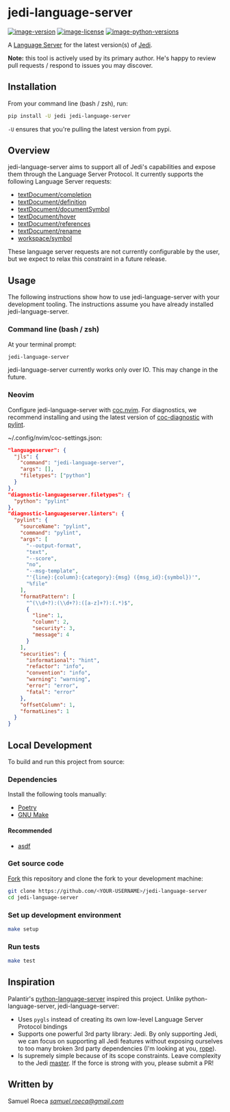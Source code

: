 # jedi-language-server

[![image-version](https://img.shields.io/pypi/v/jedi-language-server.svg)](https://python.org/pypi/jedi-language-server)
[![image-license](https://img.shields.io/pypi/l/jedi-language-server.svg)](https://python.org/pypi/jedi-language-server)
[![image-python-versions](https://img.shields.io/pypi/pyversions/jedi-language-server.svg)](https://python.org/pypi/jedi-language-server)

A [Language Server](https://microsoft.github.io/language-server-protocol/) for the latest version(s) of [Jedi](https://jedi.readthedocs.io/en/latest/).

**Note:** this tool is actively used by its primary author. He's happy to review pull requests / respond to issues you may discover.

## Installation

From your command line (bash / zsh), run:

```bash
pip install -U jedi jedi-language-server
```

`-U` ensures that you're pulling the latest version from pypi.

## Overview

jedi-language-server aims to support all of Jedi's capabilities and expose them through the Language Server Protocol. It currently supports the following Language Server requests:

* [textDocument/completion](https://microsoft.github.io/language-server-protocol/specifications/specification-current/#textDocument_completion)
* [textDocument/definition](https://microsoft.github.io/language-server-protocol/specifications/specification-current/#textDocument_definition)
* [textDocument/documentSymbol](https://microsoft.github.io/language-server-protocol/specifications/specification-current/#textDocument_documentSymbol)
* [textDocument/hover](https://microsoft.github.io/language-server-protocol/specifications/specification-current/#textDocument_hover)
* [textDocument/references](https://microsoft.github.io/language-server-protocol/specifications/specification-current/#textDocument_references)
* [textDocument/rename](https://microsoft.github.io/language-server-protocol/specifications/specification-current/#textDocument_rename)
* [workspace/symbol](https://microsoft.github.io/language-server-protocol/specifications/specification-current/#workspace_symbol)

These language server requests are not currently configurable by the user, but we expect to relax this constraint in a future release.

## Usage

The following instructions show how to use jedi-language-server with your development tooling. The instructions assume you have already installed jedi-language-server.

### Command line (bash / zsh)

At your terminal prompt:

```bash
jedi-language-server
```

jedi-language-server currently works only over IO. This may change in the future.

### Neovim

Configure jedi-language-server with [coc.nvim](https://github.com/neoclide/coc.nvim/wiki/Language-servers#register-custom-language-servers). For diagnostics, we recommend installing and using the latest version of [coc-diagnostic](https://github.com/iamcco/coc-diagnostic) with [pylint](https://github.com/PyCQA/pylint).

~/.config/nvim/coc-settings.json:

```json
"languageserver": {
  "jls": {
    "command": "jedi-language-server",
    "args": [],
    "filetypes": ["python"]
  }
},
"diagnostic-languageserver.filetypes": {
  "python": "pylint"
},
"diagnostic-languageserver.linters": {
  "pylint": {
    "sourceName": "pylint",
    "command": "pylint",
    "args": [
      "--output-format",
      "text",
      "--score",
      "no",
      "--msg-template",
      "'{line}:{column}:{category}:{msg} ({msg_id}:{symbol})'",
      "%file"
    ],
    "formatPattern": [
      "^(\\d+?):(\\d+?):([a-z]+?):(.*)$",
      {
        "line": 1,
        "column": 2,
        "security": 3,
        "message": 4
      }
    ],
    "securities": {
      "informational": "hint",
      "refactor": "info",
      "convention": "info",
      "warning": "warning",
      "error": "error",
      "fatal": "error"
    },
    "offsetColumn": 1,
    "formatLines": 1
  }
}
```

## Local Development

To build and run this project from source:

### Dependencies

Install the following tools manually:

* [Poetry](https://github.com/sdispater/poetry#installation)
* [GNU Make](https://www.gnu.org/software/make/)

#### Recommended

* [asdf](https://github.com/asdf-vm/asdf)

### Get source code

[Fork](https://help.github.com/en/github/getting-started-with-github/fork-a-repo) this repository and clone the fork to your development machine:

```bash
git clone https://github.com/<YOUR-USERNAME>/jedi-language-server
cd jedi-language-server
```

### Set up development environment

```bash
make setup
```

### Run tests

```bash
make test
```

## Inspiration

Palantir's [python-language-server](https://github.com/palantir/python-language-server) inspired this project. Unlike python-language-server, jedi-language-server:

* Uses `pygls` instead of creating its own low-level Language Server Protocol bindings
* Supports one powerful 3rd party library: Jedi. By only supporting Jedi, we can focus on supporting all Jedi features without exposing ourselves to too many broken 3rd party dependencies (I'm looking at you, [rope](https://github.com/python-rope/rope)).
* Is supremely simple because of its scope constraints. Leave complexity to the Jedi [master](https://github.com/davidhalter). If the force is strong with you, please submit a PR!

## Written by

Samuel Roeca *samuel.roeca@gmail.com*
